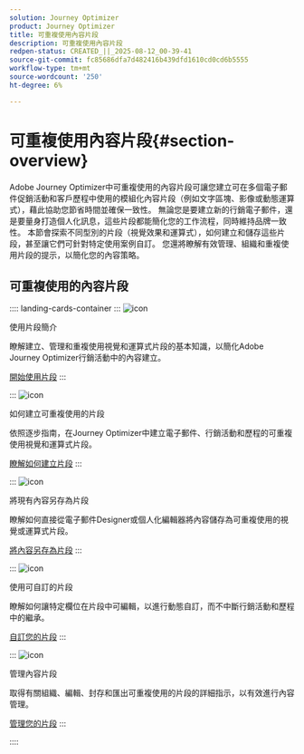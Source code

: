 ```yaml
---
solution: Journey Optimizer
product: Journey Optimizer
title: 可重複使用內容片段
description: 可重複使用內容片段
redpen-status: CREATED_||_2025-08-12_00-39-41
source-git-commit: fc85686dfa7d482416b439dfd1610cd0cd6b5555
workflow-type: tm+mt
source-wordcount: '250'
ht-degree: 6%

---
```



# 可重複使用內容片段{#section-overview}

Adobe Journey Optimizer中可重複使用的內容片段可讓您建立可在多個電子郵件促銷活動和客戶歷程中使用的模組化內容片段（例如文字區塊、影像或動態運算式），藉此協助您節省時間並確保一致性。 無論您是要建立新的行銷電子郵件，還是要量身打造個人化訊息，這些片段都能簡化您的工作流程，同時維持品牌一致性。 本節會探索不同型別的片段（視覺效果和運算式），如何建立和儲存這些片段，甚至讓它們可針對特定使用案例自訂。 您還將瞭解有效管理、組織和重複使用片段的提示，以簡化您的內容策略。

## 可重複使用的內容片段

:::: landing-cards-container
:::
![icon](https://cdn.experienceleague.adobe.com/icons/book.svg)

使用片段簡介

瞭解建立、管理和重複使用視覺和運算式片段的基本知識，以簡化Adobe Journey Optimizer行銷活動中的內容建立。

[開始使用片段](../using/content-management/fragments.md)
:::

:::
![icon](https://cdn.experienceleague.adobe.com/icons/circle-play.svg)

如何建立可重複使用的片段

依照逐步指南，在Journey Optimizer中建立電子郵件、行銷活動和歷程的可重複使用視覺和運算式片段。

[瞭解如何建立片段](../using/content-management/create-fragments.md)
:::

:::
![icon](https://cdn.experienceleague.adobe.com/icons/list-check.svg)

將現有內容另存為片段

瞭解如何直接從電子郵件Designer或個人化編輯器將內容儲存為可重複使用的視覺或運算式片段。

[將內容另存為片段](../using/content-management/save-fragments.md)
:::

:::
![icon](https://cdn.experienceleague.adobe.com/icons/puzzle-piece.svg)

使用可自訂的片段

瞭解如何讓特定欄位在片段中可編輯，以進行動態自訂，而不中斷行銷活動和歷程中的繼承。

[自訂您的片段](../using/content-management/customizable-fragments.md)
:::

:::
![icon](https://cdn.experienceleague.adobe.com/icons/gear.svg)

管理內容片段

取得有關組織、編輯、封存和匯出可重複使用的片段的詳細指示，以有效進行內容管理。

[管理您的片段](../using/content-management/manage-fragments.md)
:::

::::

